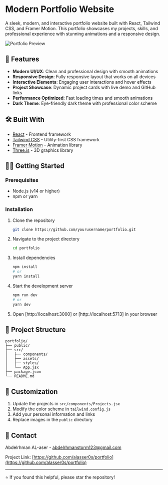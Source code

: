 # Modern Portfolio Website

A sleek, modern, and interactive portfolio website built with React, Tailwind CSS, and Framer Motion. This portfolio showcases my projects, skills, and professional experience with stunning animations and a responsive design.

![Portfolio Preview](path-to-preview-image)

## 🚀 Features

- **Modern UI/UX**: Clean and professional design with smooth animations
- **Responsive Design**: Fully responsive layout that works on all devices
- **Interactive Elements**: Engaging user interactions and hover effects
- **Project Showcase**: Dynamic project cards with live demo and GitHub links
- **Performance Optimized**: Fast loading times and smooth animations
- **Dark Theme**: Eye-friendly dark theme with professional color scheme

## 🛠️ Built With

- [React](https://reactjs.org/) - Frontend framework
- [Tailwind CSS](https://tailwindcss.com/) - Utility-first CSS framework
- [Framer Motion](https://www.framer.com/motion/) - Animation library
- [Three.js](https://threejs.org/) - 3D graphics library

## 🏃‍♂️ Getting Started

### Prerequisites

- Node.js (v14 or higher)
- npm or yarn

### Installation

1. Clone the repository
   ```bash
   git clone https://github.com/yourusername/portfolio.git
   ```

2. Navigate to the project directory
   ```bash
   cd portfolio
   ```

3. Install dependencies
   ```bash
   npm install
   # or
   yarn install
   ```

4. Start the development server
   ```bash
   npm run dev
   # or
   yarn dev
   ```

5. Open [http://localhost:3000] or [http://localhost:5713] in your browser

## 📁 Project Structure

```
portfolio/
├── public/
├── src/
│   ├── components/
│   ├── assets/
│   ├── styles/
│   └── App.jsx
├── package.json
└── README.md
```

## 🎨 Customization

1. Update the projects in `src/components/Projects.jsx`
2. Modify the color scheme in `tailwind.config.js`
3. Add your personal information and links
4. Replace images in the `public` directory

## 🤝 Contact

Abdelrhman AL-aser - [abdelrhmanstorm123@gmail.com](mailto:abdelrhmanstorm123@gmail.com)

Project Link: [https://github.com/alasser0s/portfolio](https://github.com/alasser0s/portfolio)

---

⭐️ If you found this helpful, please star the repository!

